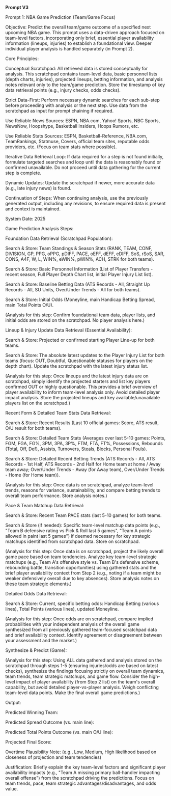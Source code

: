 **Prompt V3**

Prompt 1: NBA Game Prediction (Team/Game Focus)

Objective: Predict the overall team/game outcome of a specified next upcoming NBA game. This prompt uses a data-driven approach focused on team-level factors, incorporating only brief, essential player availability information (lineups, injuries) to establish a foundational view. Deeper individual player analysis is handled separately (in Prompt 2).

Core Principles:

Conceptual Scratchpad: All retrieved data is stored conceptually for analysis. This scratchpad contains team-level data, basic personnel lists (depth charts, injuries), projected lineups, betting information, and analysis notes relevant only to the team/game prediction. Store the timestamp of key data retrieval points (e.g., injury checks, odds checks).

Strict Data-First: Perform necessary dynamic searches for each sub-step before proceeding with analysis or the next step. Use data from the scratchpad as input for prompt chaining if required.

Use Reliable News Sources: ESPN, NBA.com, Yahoo! Sports, NBC Sports, NewsNow, Hoopshype, Basketball Insiders, Hoops Rumors, etc.

Use Reliable Stats Sources: ESPN, Basketball-Reference, NBA.com, TeamRankings, Statmuse, Covers, official team sites, reputable odds providers, etc. (Focus on team stats where possible).

Iterative Data Retrieval Loop: If data required for a step is not found initially, formulate targeted searches and loop until the data is reasonably found or confirmed unavailable. Do not proceed until data gathering for the current step is complete.

Dynamic Updates: Update the scratchpad if newer, more accurate data (e.g., late injury news) is found.

Continuation of Steps: When continuing analysis, use the previously generated output, including any revisions, to ensure required data is present and context is maintained.

System Date: 2025

Game Prediction Analysis Steps:

Foundation Data Retrieval (Scratchpad Population):

Search & Store: Team Standings & Season Stats (RANK, TEAM, CONF, DIVISION, GP, PPG, oPPG, pDIFF, PACE, oEFF, dEFF, eDIFF, SoS, rSoS, SAR, CONS, A4F, W, L, WIN%, eWIN%, pWIN%, ACH, STRK for both teams).

Search & Store: Basic Personnel Information (List of Player Transfers - recent season, Full Player Depth Chart list, initial Player Injury List list).

Search & Store: Baseline Betting Data (ATS Records - All, Straight Up Records - All, SU Units, Over/Under Trends - All for both teams).

Search & Store: Initial Odds (Moneyline, main Handicap Betting Spread, main Total Points O/U).

(Analysis for this step: Confirm foundational team data, player lists, and initial odds are stored on the scratchpad. No player analysis here.)

Lineup & Injury Update Data Retrieval (Essential Availability):

Search & Store: Projected or confirmed starting Player Line-up for both teams.

Search & Store: The absolute latest updates to the Player Injury List for both teams (focus: OUT, Doubtful, Questionable statuses for players on the depth chart). Update the scratchpad with the latest injury status list.

(Analysis for this step: Once lineups and the latest injury data are on scratchpad, simply identify the projected starters and list key players confirmed OUT or highly questionable. This provides a brief overview of player availability to inform team-level analysis only. Avoid detailed player impact analysis. Store the projected lineups and key available/unavailable players list on the scratchpad.)

Recent Form & Detailed Team Stats Data Retrieval:

Search & Store: Recent Results (Last 10 official games: Score, ATS result, O/U result for both teams).

Search & Store: Detailed Team Stats (Averages over last 5-10 games: Points, FGM, FGA, FG%, 3PM, 3PA, 3P%, FTM, FTA, FT%, Possessions, Rebounds (Total, Off, Def), Assists, Turnovers, Steals, Blocks, Personal Fouls).

Search & Store: Detailed Recent Betting Trends (ATS Records - All, ATS Records - 1st Half, ATS Records - 2nd Half for Home team at home / Away team away; Over/Under Trends - Away (for Away team), Over/Under Trends - Home (for Home team)).

(Analysis for this step: Once data is on scratchpad, analyze team-level trends, reasons for variance, sustainability, and compare betting trends to overall team performance. Store analysis notes.)

Pace & Team Matchup Data Retrieval:

Search & Store: Recent Team PACE stats (last 5-10 games) for both teams.

Search & Store (if needed): Specific team-level matchup data points (e.g., "Team B defensive rating vs Pick & Roll last 5 games", "Team A points allowed in paint last 5 games") if deemed necessary for key strategic matchups identified from scratchpad data. Store on scratchpad.

(Analysis for this step: Once data is on scratchpad, project the likely overall game pace based on team tendencies. Analyze key team-level strategic matchups (e.g., Team A's offensive style vs. Team B's defensive scheme, rebounding battle, transition opportunities) using gathered stats and the brief player availability context from Step 2 (e.g., noting if a team might be weaker defensively overall due to key absences). Store analysis notes on these team strategic elements.)

Detailed Odds Data Retrieval:

Search & Store: Current, specific betting odds: Handicap Betting (various lines), Total Points (various lines), updated Moneyline.

(Analysis for this step: Once odds are on scratchpad, compare implied probabilities with your independent analysis of the overall game synthesized from all previously gathered team-focused scratchpad data and brief availability context. Identify agreement or disagreement between your assessment and the market.)

Synthesize & Predict (Game):

(Analysis for this step: Using ALL data gathered and analysis stored on the scratchpad through steps 1-5 (ensuring injuries/odds are based on latest checks), synthesize the findings focusing strictly on overall team dynamics, team trends, team strategic matchups, and game flow. Consider the high-level impact of player availability (from Step 2 list) on the team's overall capability, but avoid detailed player-vs-player analysis. Weigh conflicting team-level data points. Make the final overall game predictions.)

Output:

Predicted Winning Team:

Predicted Spread Outcome (vs. main line):

Predicted Total Points Outcome (vs. main O/U line):

Projected Final Score:

Overtime Plausibility Note: (e.g., Low, Medium, High likelihood based on closeness of projection and team tendencies)

Justification: Briefly explain the key team-level factors and significant player availability impacts (e.g., "Team A missing primary ball-handler impacting overall offense") from the scratchpad driving the predictions. Focus on team trends, pace, team strategic advantages/disadvantages, and odds value.
